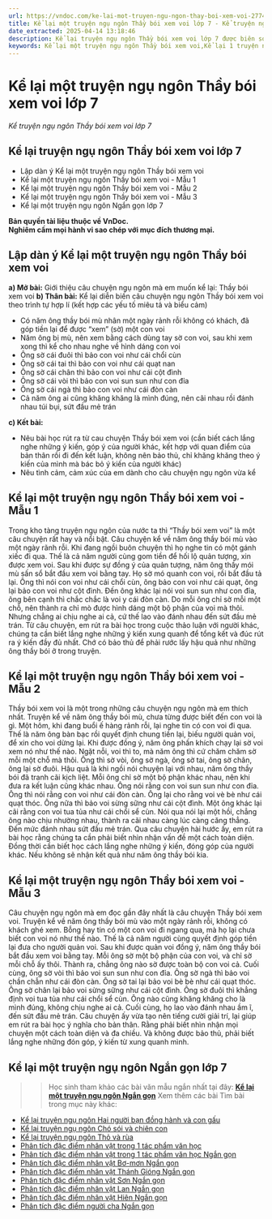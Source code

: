 ```yaml
---
url: https://vndoc.com/ke-lai-mot-truyen-ngu-ngon-thay-boi-xem-voi-277493
title: Kể lại một truyện ngụ ngôn Thầy bói xem voi lớp 7 - Kể truyện ngụ ngôn Thầy bói xem voi lớp 7 - VnDoc.com
date_extracted: 2025-04-14 13:18:46
description: Kể lại truyện ngụ ngôn Thầy bói xem voi lớp 7 được biên soạn nhằm giúp các em HS đạt kết quả tốt trong quá trình làm bài tập và học tập môn Ngữ văn lớp 7.
keywords: Kể lại một truyện ngụ ngôn Thầy bói xem voi,Kể lại 1 truyện ngụ ngôn Thầy bói xem voi,Kể lại truyện ngụ ngôn Thầy bói xem voi,Kể truyện ngụ ngôn Thầy bói xem voi,Kể truyện Thầy bói xem voi lớp 7,Kể chuyện Thầy bói xem voi,Kể chuyện Thầy bói xem voi lớp 7,Kể truyện ngụ ngôn Thầy bói xem voi ngắn gọn,Kể lại một truyện ngụ ngôn ngắn,Kể lại một truyện ngụ ngôn lớp 7,Kể lại 1 truyện ngụ ngôn ngắn,Kể truyện ngụ ngôn,Kể truyện ngụ ngôn lớp 7
---
```


# Kể lại một truyện ngụ ngôn Thầy bói xem voi lớp 7
 _Kể truyện ngụ ngôn Thầy bói xem voi lớp 7_
## **Kể lại truyện ngụ ngôn Thầy bói xem voi lớp 7**
  * Lập dàn ý Kể lại một truyện ngụ ngôn Thầy bói xem voi
  * Kể lại một truyện ngụ ngôn Thầy bói xem voi - Mẫu 1
  * Kể lại một truyện ngụ ngôn Thầy bói xem voi - Mẫu 2
  * Kể lại một truyện ngụ ngôn Thầy bói xem voi - Mẫu 3
  * Kể lại một truyện ngụ ngôn Ngắn gọn lớp 7

**Bản quyền tài liệu thuộc về VnDoc.  
Nghiêm cấm mọi hành vi sao chép với mục đích thương mại.**
## **Lập dàn ý Kể lại một truyện ngụ ngôn Thầy bói xem voi**
**a\) Mở bài:** Giới thiệu câu chuyện ngụ ngôn mà em muốn kể lại: Thầy bói xem voi
**b\) Thân bài:** Kể lại diễn biến câu chuyện ngụ ngôn Thầy bói xem voi theo trình tự hợp lí \(kết hợp các yếu tố miêu tả và biểu cảm\)
  * Có năm ông thầy bói mù nhân một ngày rảnh rỗi không có khách, đã góp tiền lại để được “xem” \(sờ\) một con voi
  * Năm ông bị mù, nên xem bằng cách dùng tay sờ con voi, sau khi xem xong thì kể cho nhau nghe về hình dáng con voi
  * Ông sờ cái đuôi thì bảo con voi như cái chổi cùn
  * Ông sờ cái tai thì bảo con voi như cái quạt nan
  * Ông sờ cái chân thì bảo con voi như cái cột đình
  * Ông sờ cái vòi thì bảo con voi sun sun như con đỉa
  * Ông sờ cái ngà thì bảo con voi như cái đòn càn
  * Cả năm ông ai cũng khăng khăng là mình đúng, nên cãi nhau rồi đánh nhau túi bụi, sứt đầu mẻ trán

**c\) Kết bài:**
  * Nêu bài học rút ra từ cau chuyện Thầy bói xem voi \(cần biết cách lắng nghe những ý kiến, góp ý của người khác, kết hợp với quan điểm của bản thân rồi đi đến kết luận, không nên bảo thủ, chỉ khăng khăng theo ý kiến của mình mà bác bỏ ý kiến của người khác\)
  * Nêu tình cảm, cảm xúc của em dành cho câu chuyện ngụ ngôn vừa kể

## **Kể lại một truyện ngụ ngôn Thầy bói xem voi - Mẫu 1**
Trong kho tàng truyện ngụ ngôn của nước ta thì “Thầy bói xem voi” là một câu chuyện rất hay và nổi bật.
Câu chuyện kể về năm ông thầy bói mù vào một ngày rãnh rỗi. Khi đang ngồi buôn chuyện thì họ nghe tin có một gánh xiếc đi qua. Thế là cả năm người cùng gom tiền để hối lộ quản tượng, xin được xem voi. Sau khi được sự đồng ý của quản tượng, năm ông thầy mói mù sấn sổ bắt đầu xem voi bằng tay. Họ sờ mó quanh con voi, rồi bắt đầu tả lại. Ông thì nói con voi như cái chổi cùn, ông bảo con voi như cái quạt, ông lại bảo con voi như cột đình. Đến ông khác lại nói voi sun sun như con đỉa, ông bên cạnh thì chắc chắc là voi y cái đòn càn. Do mỗi ông chỉ sờ mỗi một chỗ, nên thành ra chỉ mò được hình dáng một bộ phận của voi mà thôi. Nhưng chẳng ai chịu nghe ai cả, cứ thế lao vào đánh nhau đến sứt đầu mẻ trán.
Từ câu chuyện, em rút ra bài học trong cuộc thảo luận với người khác, chúng ta cần biết lắng nghe những ý kiến xung quanh để tổng kết và đúc rút ra ý kiến đầy đủ nhất. Chớ có bảo thủ để phải rước lấy hậu quả như những ông thầy bói ở trong truyện.
## **Kể lại một truyện ngụ ngôn Thầy bói xem voi - Mẫu 2**
Thầy bói xem voi là một trong những câu chuyện ngụ ngôn mà em thích nhất.
Truyện kể về năm ông thầy bói mù, chưa từng được biết đến con voi là gì. Một hôm, khi đang buổi ế hàng rảnh rỗi, lại nghe tin có con voi đi qua. Thế là năm ông bàn bạc rồi quyết định chung tiền lại, biếu người quản voi, để xin cho voi dừng lại. Khi được đồng ý, năm ông phấn khích chạy lại sờ voi xem nó như thế nào. Ngặt nỗi, voi thì to, mà năm ông thì cứ chăm chăm sờ mỗi một chỗ mà thôi. Ông thì sờ vòi, ông sờ ngà, ông sờ tai, ông sờ chân, ông lại sờ đuôi.
Hậu quả là khi ngồi nói chuyện lại với nhau, năm ông thầy bói đã tranh cãi kịch liệt. Mỗi ông chỉ sờ một bộ phận khác nhau, nên khi đưa ra kết luận cũng khác nhau. Ông nói rằng con voi sun sun như con đỉa. Ông thì nói rằng con voi như cái đòn càn. Ông lại cho rằng voi vè bè như cái quạt thóc. Ông nữa thì bảo voi sừng sững như cái cột đình. Một ông khác lại cãi rằng con voi tua tủa như cái chổi sể cùn. Nói qua nói lại một hồi, chẳng ông nào chịu nhường nhau, thành ra cãi nhau càng lúc càng căng thẳng. Đến mức đánh nhau sứt đầu mẻ trán.
Qua câu chuyện hài hước ấy, em rút ra bài học rằng chúng ta cần phải biết nhìn nhận vấn đề một cách toàn diện. Đồng thời cần biết học cách lắng nghe những ý kiến, đóng góp của người khác. Nếu không sẽ nhận kết quả như năm ông thầy bói kia.
## **Kể lại một truyện ngụ ngôn Thầy bói xem voi - Mẫu 3**
Câu chuyện ngụ ngôn mà em đọc gần đây nhất là câu chuyện Thầy bói xem voi.
Truyện kể về năm ông thầy bói mù vào một ngày rảnh rỗi, không có khách ghé xem. Bỗng hay tin có một con voi đi ngang qua, mà họ lại chưa biết con voi nó như thế nào. Thế là cả năm người cùng quyết định góp tiền lại đưa cho người quản voi. Sau khi được quản voi đồng ý, năm ông thầy bói bắt đầu xem voi bằng tay. Mỗi ông sờ một bộ phận của con voi, và chỉ sờ mỗi chỗ ấy thôi. Thành ra, chẳng ông nào sờ được toàn bộ con voi cả.
Cuối cùng, ông sờ vòi thì bảo voi sun sun như con đỉa. Ông sờ ngà thì bảo voi chần chẫn như cái đòn càn. Ông sờ tai lại bảo voi bè bè như cái quạt thóc. Ông sờ chân lại bảo voi sừng sững như cái cột đình. Ông sờ đuôi thì khẳng định voi tua tủa như cái chổi sể cùn. Ông nào cũng khăng khăng cho là mình đúng, không chịu nghe ai cả. Cuối cùng, họ lao vào đánh nhau ầm ĩ, đến sứt đầu mẻ trán.
Câu chuyện ấy vừa tạo nên tiếng cười giải trí, lại giúp em rút ra bài học ý nghĩa cho bản thân. Rằng phải biết nhìn nhận mọi chuyện một cách toàn diện và đa chiều. Và không được bảo thủ, phải biết lắng nghe những đón góp, ý kiến từ xung quanh mình.
## **Kể lại một truyện ngụ ngôn Ngắn gọn lớp 7**
>> Học sinh tham khảo các bài văn mẫu ngắn nhất tại đây: **[Kể lại một truyện ngụ ngôn Ngắn gọn](<https://vndoc.com/ke-lai-mot-truyen-ngu-ngon-ngan-gon-277489>)**
Xem thêm các bài Tìm bài trong mục này khác:
  * [Kể lại truyện ngụ ngôn Hai người bạn đồng hành và con gấu](</ke-lai-mot-truyen-ngu-ngon-hai-nguoi-ban-dong-hanh-va-con-gau-277494>)
  * [Kể lại truyện ngụ ngôn Chó sói và chiên con](</ke-lai-mot-truyen-ngu-ngon-cho-soi-va-chien-con-277496>)
  * [Kể lại truyện ngụ ngôn Thỏ và rùa](</ke-lai-mot-truyen-ngu-ngon-tho-va-rua-277497>)
  * [Phân tích đặc điểm nhân vật trong 1 tác phẩm văn học](</viet-bai-van-phan-tich-dac-diem-nhan-vat-trong-mot-tac-pham-van-hoc-279252>)
  * [Phân tích đặc điểm nhân vật trong 1 tác phẩm văn học Ngắn gọn](</phan-tich-dac-diem-nhan-vat-trong-mot-tac-pham-van-hoc-ngan-gon-279253>)
  * [Phân tích đặc điểm nhân vật Bơ-mơn Ngắn gọn](</phan-tich-dac-diem-nhan-vat-bo-mon-trong-truyen-ngan-chiec-la-cuoi-cung-ngan-gon-279256>)
  * [Phân tích đặc điểm nhân vật Thánh Gióng Ngắn gọn](</phan-tich-dac-diem-nhan-vat-thanh-giong-ngan-gon-279257>)
  * [Phân tích đặc điểm nhân vật Sơn Ngắn gọn](</phan-tich-dac-diem-nhan-vat-son-trong-gio-lanh-dau-mua-ngan-gon-279260>)
  * [Phân tích đặc điểm nhân vật Lan Ngắn gọn](</phan-tich-dac-diem-nhan-vat-lan-trong-gio-lanh-dau-mua-ngan-gon-308230>)
  * [Phân tích đặc điểm nhân vật Hiên Ngắn gọn](</phan-tich-dac-diem-nhan-vat-hien-trong-gio-lanh-dau-mua-ngan-gon-308232>)
  * [Phân tích đặc điểm người cha Ngắn gọn](</phan-tich-dac-diem-nguoi-cha-trong-cau-chuyen-bo-dua-ngan-gon-308248>)

